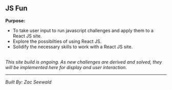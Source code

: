 ## JS Fun
**Purpose:**<br>
- To take user input to run javascript challenges and apply them to a React JS site.
- Explore the possibilties of using React JS.
- Solidify the necessary skills to work with a React JS site.
<br><br>

*This site build is ongoing. As new challenges are derived and solved, they will be implemented here for display and user interaction.*

<hr>

*Built By: Zac Seewald*